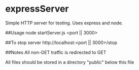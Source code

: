 # expressServer
Simple HTTP server for testing. Uses express and node.

##Usage
node startServer.js <port || 3000>

##To stop server
http://localhost:<port || 3000>/stop

##Notes
All non-GET traffic is redirected to GET

All files should be stored in a directory "public" below this file
